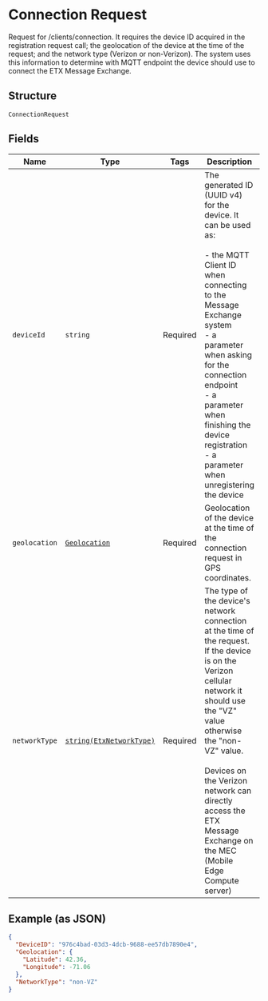 
# Connection Request

Request for /clients/connection. It requires the device ID acquired in the registration request call; the geolocation of the device at the time of the request; and the network type (Verizon or non-Verizon). The system uses this information to determine with MQTT endpoint the device should use to connect the ETX Message Exchange.

## Structure

`ConnectionRequest`

## Fields

| Name | Type | Tags | Description | Getter | Setter |
|  --- | --- | --- | --- | --- | --- |
| `deviceId` | `string` | Required | The generated ID (UUID v4) for the device. It can be used as:<br><br>- the MQTT Client ID when connecting to the Message Exchange system<br>- a parameter when asking for the connection endpoint<br>- a parameter when finishing the device registration<br>- a parameter when unregistering the device | getDeviceId(): string | setDeviceId(string deviceId): void |
| `geolocation` | [`Geolocation`](../../doc/models/geolocation.md) | Required | Geolocation of the device at the time of the connection request in GPS coordinates. | getGeolocation(): Geolocation | setGeolocation(Geolocation geolocation): void |
| `networkType` | [`string(EtxNetworkType)`](../../doc/models/etx-network-type.md) | Required | The type of the device's network connection at the time of the request. If the device is on the Verizon cellular network it should use the "VZ" value otherwise the "non-VZ" value.<br><br>Devices on the Verizon network can directly access the ETX Message Exchange on the MEC (Mobile Edge Compute server) | getNetworkType(): string | setNetworkType(string networkType): void |

## Example (as JSON)

```json
{
  "DeviceID": "976c4bad-03d3-4dcb-9688-ee57db7890e4",
  "Geolocation": {
    "Latitude": 42.36,
    "Longitude": -71.06
  },
  "NetworkType": "non-VZ"
}
```

